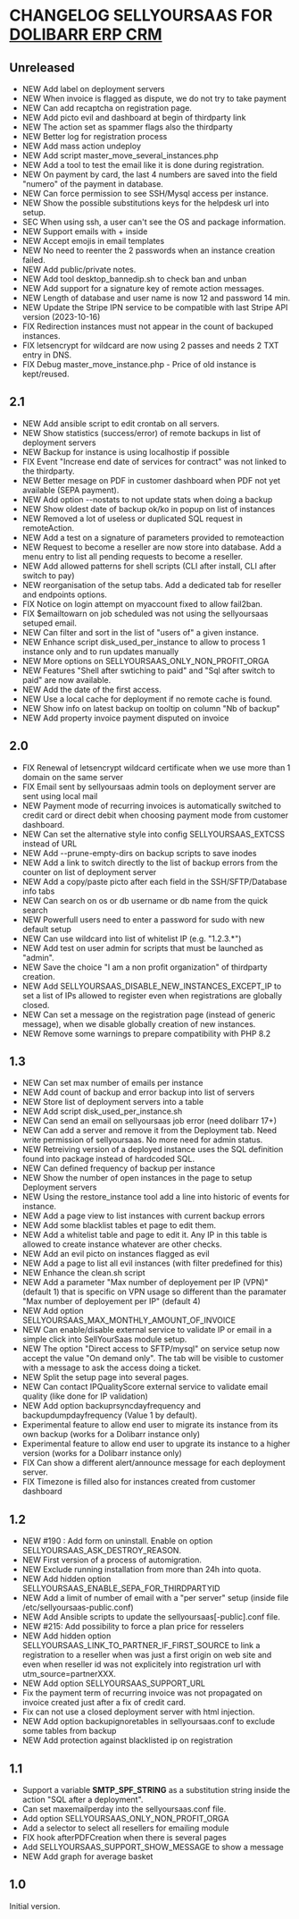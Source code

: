 # CHANGELOG SELLYOURSAAS FOR <a href="https://www.dolibarr.org">DOLIBARR ERP CRM</a>


## Unreleased

* NEW Add label on deployment servers
* NEW When invoice is flagged as dispute, we do not try to take payment
* NEW Can add recaptcha on registration page.
* NEW Add picto evil and dashboard at begin of thirdparty link
* NEW The action set as spammer flags also the thirdparty
* NEW Better log for registration process
* NEW Add mass action undeploy
* NEW Add script master_move_several_instances.php 
* NEW Add a tool to test the email like it is done during registration. 
* NEW On payment by card, the last 4 numbers are saved into the field "numero" of the payment in database.
* NEW Can force permission to see SSH/Mysql access per instance.
* NEW Show the possible substitutions keys for the helpdesk url into setup.
* SEC When using ssh, a user can't see the OS and package information.
* NEW Support emails with + inside
* NEW Accept emojis in email templates
* NEW No need to reenter the 2 passwords when an instance creation failed.
* NEW Add public/private notes.
* NEW Add tool desktop_bannedip.sh to check ban and unban
* NEW Add support for a signature key of remote action messages.
* NEW Length of database and user name is now 12 and password 14 min.
* NEW Update the Stripe IPN service to be compatible with last Stripe API version (2023-10-16)
* FIX Redirection instances must not appear in the count of backuped instances.
* FIX letsencrypt for wildcard are now using 2 passes and needs 2 TXT entry in DNS.
* FIX Debug master_move_instance.php - Price of old instance is kept/reused.


## 2.1

* NEW Add ansible script to edit crontab on all servers.
* NEW Show statistics (success/error) of remote backups in list of deployment servers
* NEW Backup for instance is using localhostip if possible
* FIX Event "Increase end date of services for contract" was not linked to the thirdparty.
* NEW Better mesage on PDF in customer dashboard when PDF not yet available (SEPA payment).
* NEW Add option --nostats to not update stats when doing a backup
* NEW Show oldest date of backup ok/ko in popup on list of instances
* NEW Removed a lot of useless or duplicated SQL request in remoteAction.
* NEW Add a test on a signature of parameters provided to remoteaction
* NEW Request to become a reseller are now store into database. Add a menu entry to list all pending requests to become a reseller.
* NEW Add allowed patterns for shell scripts (CLI after install, CLI after switch to pay)
* NEW reorganisation of the setup tabs. Add a dedicated tab for reseller and endpoints options.
* FIX Notice on login attempt on myaccount fixed to allow fail2ban.
* FIX $emailtowarn on job scheduled was not using the sellyoursaas setuped email.
* NEW Can filter and sort in the list of "users of" a given instance.
* NEW Enhance script disk_used_per_instance to allow to process 1 instance only and to run updates manually
* NEW More options on SELLYOURSAAS_ONLY_NON_PROFIT_ORGA
* NEW Features "Shell after swtiching to paid" and "Sql after switch to paid" are now available.
* NEW Add the date of the first access.
* NEW Use a local cache for deployment if no remote cache is found.
* NEW Show info on latest backup on tooltip on column "Nb of backup"  
* NEW Add property invoice payment disputed on invoice


## 2.0

* FIX Renewal of letsencrypt wildcard certificate when we use more than 1 domain on the same server
* FIX Email sent by sellyoursaas admin tools on deployment server are sent using local mail
* NEW Payment mode of recurring invoices is automatically switched to credit card or direct debit when choosing payment mode from customer dashboard.
* NEW Can set the alternative style into config SELLYOURSAAS_EXTCSS instead of URL
* NEW Add --prune-empty-dirs on backup scripts to save inodes
* NEW Add a link to switch directly to the list of backup errors from the counter on list of deployment server
* NEW Add a copy/paste picto after each field in the SSH/SFTP/Database info tabs 
* NEW Can search on os or db username or db name from the quick search
* NEW Powerfull users need to enter a password for sudo with new default setup
* NEW Can use wildcard into list of whitelist IP (e.g. "1.2.3.*")
* NEW Add test on user admin for scripts that must be launched as "admin".
* NEW Save the choice "I am a non profit organization" of thirdparty creation.
* NEW Add SELLYOURSAAS_DISABLE_NEW_INSTANCES_EXCEPT_IP to set a list of IPs allowed to register even when registrations are globally closed.
* NEW Can set a message on the registration page (instead of generic message), when we disable globally creation of new instances.
* NEW Remove some warnings to prepare compatibility with PHP 8.2


## 1.3

 * NEW Can set max number of emails per instance
 * NEW Add count of backup and error backup into list of servers
 * NEW Store list of deployment servers into a table
 * NEW Add script disk_used_per_instance.sh
 * NEW Can send an email on sellyoursaas job error (need dolibarr 17+) 
 * NEW Can add a server and remove it from the Deployment tab. Need write permission of sellyoursaas. No more need for admin status.  
 * NEW Retreiving version of a deployed instance uses the SQL definition found into package instead of hardcoded SQL.
 * NEW Can defined frequency of backup per instance
 * NEW Show the number of open instances in the page to setup Deployment servers  
 * NEW Using the restore_instance tool add a line into historic of events for instance.
 * NEW Add a page view to list instances with current backup errors
 * NEW Add some blacklist tables et page to edit them.
 * NEW Add a whitelist table and page to edit it. Any IP in this table is allowed to create instance whatever are other checks.
 * NEW Add an evil picto on instances flagged as evil
 * NEW Add a page to list all evil instances (with filter predefined for this)
 * NEW Enhance the clean.sh script
 * NEW Add a parameter "Max number of deployement per IP (VPN)" (default 1) that is specific on VPN usage so different
       than the paramater "Max number of deployement per IP" (default 4)
 * NEW Add option SELLYOURSAAS_MAX_MONTHLY_AMOUNT_OF_INVOICE
 * NEW Can enable/disable external service to validate IP or email in a simple click into SellYourSaas module setup.
 * NEW The option "Direct access to SFTP/mysql" on service setup now accept the value "On demand only". The tab will be visible to
   customer with a message to ask the access doing a ticket.
 * NEW Split the setup page into several pages.
 * NEW Can contact IPQualityScore external service to validate email quality (like done for IP validation)
 * NEW Add option backuprsyncdayfrequency and backupdumpdayfrequency (Value 1 by default).
 * Experimental feature to allow end user to migrate its instance from its own backup (works for a Dolibarr instance only)
 * Experimental feature to allow end user to upgrate its instance to a higher version (works for a Dolibarr instance only)
 * FIX Can show a different alert/announce message for each deployment server.  
 * FIX Timezone is filled also for instances created from customer dashboard


## 1.2

* NEW #190 : Add form on uninstall. Enable on option SELLYOURSAAS_ASK_DESTROY_REASON.
* NEW First version of a process of automigration.
* NEW Exclude running installation from more than 24h into quota.
* NEW Add hidden option SELLYOURSAAS_ENABLE_SEPA_FOR_THIRDPARTYID
* NEW Add a limit of number of email with a "per server" setup (inside file /etc/sellyoursaas-public.conf)
* NEW Add Ansible scripts to update the sellyoursaas[-public].conf file.
* NEW #215: Add possibility to force a plan price for resselers
* NEW Add hidden option SELLYOURSAAS_LINK_TO_PARTNER_IF_FIRST_SOURCE to link a registration to a reseller when was just a first origin on
  web site and even when reseller id was not explicitely into registration url with utm_source=partnerXXX.
* NEW Add option SELLYOURSAAS_SUPPORT_URL
* Fix the payment term of recurring invoice was not propagated on invoice created just after a fix of credit card.
* Fix can not use a closed deployment server with html injection.
* NEW Add option backupignoretables in sellyoursaas.conf to exclude some tables from backup
* NEW Add protection against blacklisted ip on registration


## 1.1

* Support a variable __SMTP_SPF_STRING__ as a substitution string inside the action "SQL after a deployment".
* Can set maxemailperday into the sellyoursaas.conf file.
* Add option SELLYOURSAAS_ONLY_NON_PROFIT_ORGA
* Add a selector to select all resellers for emailing module
* FIX hook afterPDFCreation when there is several pages
* Add SELLYOURSAAS_SUPPORT_SHOW_MESSAGE to show a message
* NEW Add graph for average basket


## 1.0
Initial version.


